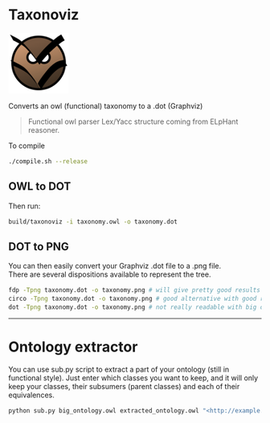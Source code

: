 # Taxonoviz
<img src="taxonoviz.png" width="120px" height="120px">

Converts an owl (functional) taxonomy to a .dot (Graphviz)

> Functional owl parser Lex/Yacc structure coming from ELpHant reasoner.

To compile
```bash
./compile.sh --release
```

## OWL to DOT
Then run:
```bash
build/taxonoviz -i taxonomy.owl -o taxonomy.dot
```

## DOT to PNG
You can then easily convert your Graphviz .dot file to a .png file.\
There are several dispositions available to represent the tree.
```bash
fdp -Tpng taxonomy.dot -o taxonomy.png # will give pretty good results
circo -Tpng taxonomy.dot -o taxonomy.png # good alternative with good results too
dot -Tpng taxonomy.dot -o taxonomy.png # not really readable with big ontologies
```

---
# Ontology extractor

You can use sub.py script to extract a part of your ontology (still in functional style). Just enter which classes you want to keep, and it will only keep your classes, their subsumers (parent classes) and each of their equivalences.
```bash
python sub.py big_ontology.owl extracted_ontology.owl "<http://example.org/owl#cat>" "<http://example.org/owl#marmot>" ...
```